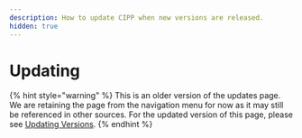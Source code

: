 ```yaml
---
description: How to update CIPP when new versions are released.
hidden: true
---
```


# Updating

{% hint style="warning" %}
This is an older version of the updates page. We are retaining the page from the navigation menu for now as it may still be referenced in other sources. For the updated version of this page, please see [Updating Versions](../self-hosting-guide/updating.md).
{% endhint %}
